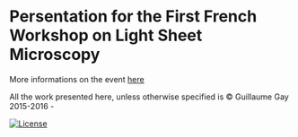 # Persentation for the First French Workshop on Light Sheet Microscopy

More informations on the event
[here](https://france-bioimaging.org/fbi-events/gdr-miv-theme-days-lsm/)


All the work presented here, unless otherwise specified is © Guillaume Gay 2015-2016 -

<a rel="license" href="//creativecommons.org/licenses/by-nc-sa/4.0/" title="Creative Commons Attribution Non Comercial Share Alike 4.0 International license"><img src="https://licensebuttons.net/l/by-nc-sa/4.0/88x31.png" alt="License"></a>
